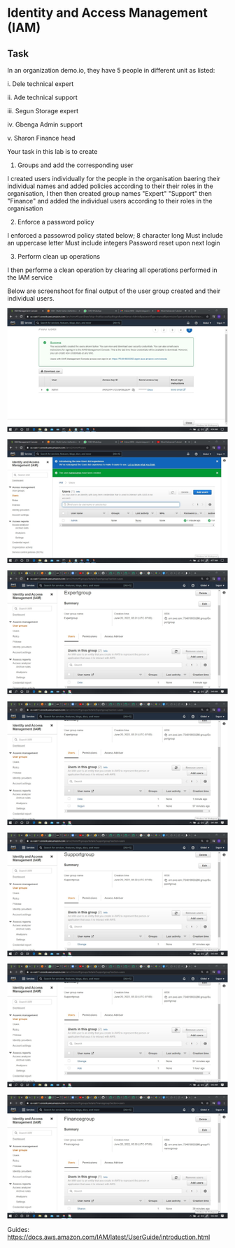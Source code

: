 # Identity and Access Management (IAM)

## Task

In an organization demo.io, they have 5 people in different unit as listed:

i.   Dele     technical expert 

ii.  Ade      technical support

iii. Segun    Storage expert

iv.  Gbenga   Admin support

v. Sharon  Finance head


Your task in this lab is to create 

1. Groups and add the corresponding user

I created users individually for the people in the organisation baering their individual names and added policies according to their their roles in the organisation, I then then created group names "Expert" "Support" then "Finance" and added the individual users according to their roles in the organisation 

2. Enforce a password policy

I enforced a passowrod policy stated below;
8 character long
Must include an uppercase letter
Must include integers
Password reset upon next login

3. Perform clean up operations

I then performe a clean operation by clearing all operations performed in the IAM service

Below are screenshoot for final output of the user group created and their individual users.

![Admin group](Image/Admin.jpg)

![Admin group](Image/Admin%202.jpg)

![Expert group](Image/Expert%20group%201.jpg)

![Expert group](Image/Expert%20group%202.jpg)

![Support group](Image/Support%20group%201.jpg)

![Support group](Image/Support%20group%202.jpg)

![Finance group](Image/Finance%20group.jpg)



Guides:
https://docs.aws.amazon.com/IAM/latest/UserGuide/introduction.html
